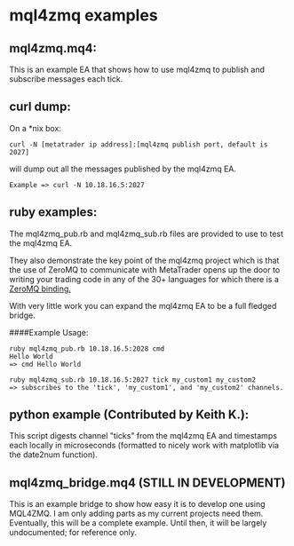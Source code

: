 # mql4zmq examples	
## mql4zmq.mq4:

This is an example EA that shows how to use mql4zmq to publish and subscribe messages each tick.

## curl dump:
On a *nix box:

	curl -N [metatrader ip address]:[mql4zmq publish port, default is 2027]

will dump out all the messages published by the mql4zmq EA. 

	Example => curl -N 10.18.16.5:2027

## ruby examples:
The mql4zmq_pub.rb and mql4zmq_sub.rb files are provided to use to test the mql4zmq EA. 

They also demonstrate the key point of the mql4zmq project which is that the use of ZeroMQ to communicate with
MetaTrader opens up the door to writing your trading code in any of the 30+ languages for which there is a [ZeroMQ binding.](http://www.zeromq.org/bindings:_start "ZeroMQ language bindings.")

With very little work you can expand the mql4zmq EA to be a full fledged bridge. 

####Example Usage:

	ruby mql4zmq_pub.rb 10.18.16.5:2028 cmd
	Hello World
	=> cmd Hello World

	ruby mql4zmq_sub.rb 10.18.16.5:2027 tick my_custom1 my_custom2
	=> subscribes to the 'tick', 'my_custom1', and 'my_custom2' channels.

## python example (Contributed by Keith K.):
This script digests channel "ticks" from the mql4zmq EA and timestamps each locally 
in microseconds (formatted to nicely work with matplotlib via the date2num function).

## mql4zmq_bridge.mq4 (STILL IN DEVELOPMENT)
This is an example bridge to show how easy it is to develop one using MQL4ZMQ. I am only adding parts
as my current projects need them. Eventually, this will be a complete example. Until then, it will
be largely undocumented; for reference only.